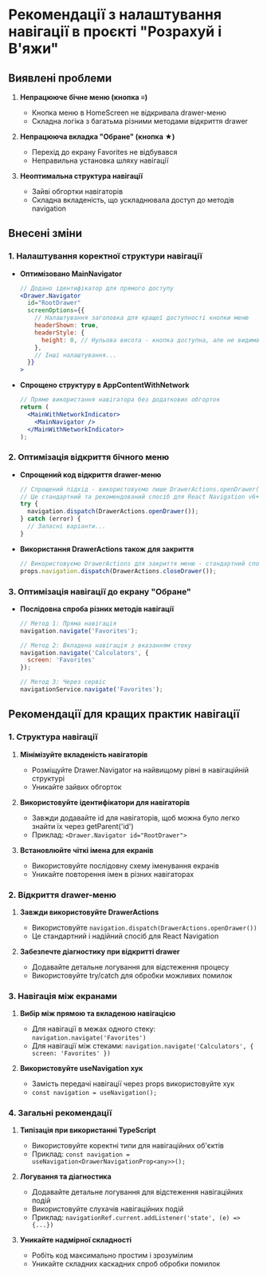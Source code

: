 # Рекомендації з налаштування навігації в проєкті "Розрахуй і В'яжи"

## Виявлені проблеми

1. **Непрацююче бічне меню (кнопка ≡)**
   - Кнопка меню в HomeScreen не відкривала drawer-меню
   - Складна логіка з багатьма різними методами відкриття drawer

2. **Непрацююча вкладка "Обране" (кнопка ★)**
   - Перехід до екрану Favorites не відбувався
   - Неправильна установка шляху навігації

3. **Неоптимальна структура навігації**
   - Зайві обгортки навігаторів
   - Складна вкладеність, що ускладнювала доступ до методів navigation

## Внесені зміни

### 1. Налаштування коректної структури навігації

- **Оптимізовано MainNavigator**
  ```jsx
  // Додано ідентифікатор для прямого доступу
  <Drawer.Navigator
    id="RootDrawer" 
    screenOptions={{
      // Налаштування заголовка для кращої доступності кнопки меню
      headerShown: true, 
      headerStyle: {
        height: 0, // Нульова висота - кнопка доступна, але не видима
      },
      // Інші налаштування...
    }}
  >   
  ```

- **Спрощено структуру в AppContentWithNetwork**
  ```jsx
  // Пряме використання навігатора без додаткових обгорток
  return (
    <MainWithNetworkIndicator>
      <MainNavigator />
    </MainWithNetworkIndicator>
  );
  ```

### 2. Оптимізація відкриття бічного меню

- **Спрощений код відкриття drawer-меню**
  ```jsx
  // Спрощений підхід - використовуємо лише DrawerActions.openDrawer()            
  // Це стандартний та рекомендований спосіб для React Navigation v6+
  try {
    navigation.dispatch(DrawerActions.openDrawer());
  } catch (error) {
    // Запасні варіанти...
  }
  ```

- **Використання DrawerActions також для закриття**
  ```jsx
  // Використовуємо DrawerActions для закриття меню - стандартний спосіб
  props.navigation.dispatch(DrawerActions.closeDrawer());
  ```

### 3. Оптимізація навігації до екрану "Обране"

- **Послідовна спроба різних методів навігації**
  ```jsx
  // Метод 1: Пряма навігація
  navigation.navigate('Favorites');
  
  // Метод 2: Вкладена навігація з вказанням стеку
  navigation.navigate('Calculators', { 
    screen: 'Favorites' 
  });
  
  // Метод 3: Через сервіс
  navigationService.navigate('Favorites');
  ```

## Рекомендації для кращих практик навігації

### 1. Структура навігації

1. **Мінімізуйте вкладеність навігаторів**
   - Розміщуйте Drawer.Navigator на найвищому рівні в навігаційній структурі
   - Уникайте зайвих обгорток

2. **Використовуйте ідентифікатори для навігаторів**
   - Завжди додавайте id для навігаторів, щоб можна було легко знайти їх через getParent('id')
   - Приклад: `<Drawer.Navigator id="RootDrawer">`

3. **Встановлюйте чіткі імена для екранів**
   - Використовуйте послідовну схему іменування екранів
   - Уникайте повторення імен в різних навігаторах

### 2. Відкриття drawer-меню

1. **Завжди використовуйте DrawerActions**
   - Використовуйте `navigation.dispatch(DrawerActions.openDrawer())`
   - Це стандартний і надійний спосіб для React Navigation

2. **Забезпечте діагностику при відкритті drawer**
   - Додавайте детальне логування для відстеження процесу
   - Використовуйте try/catch для обробки можливих помилок

### 3. Навігація між екранами

1. **Вибір між прямою та вкладеною навігацією**
   - Для навігації в межах одного стеку: `navigation.navigate('Favorites')`
   - Для навігації між стеками: `navigation.navigate('Calculators', { screen: 'Favorites' })`

2. **Використовуйте useNavigation хук**
   - Замість передачі навігації через props використовуйте хук
   - `const navigation = useNavigation();`

### 4. Загальні рекомендації

1. **Типізація при використанні TypeScript**
   - Використовуйте коректні типи для навігаційних об'єктів
   - Приклад: `const navigation = useNavigation<DrawerNavigationProp<any>>();`

2. **Логування та діагностика**
   - Додавайте детальне логування для відстеження навігаційних подій
   - Використовуйте слухачів навігаційних подій
   - Приклад: `navigationRef.current.addListener('state', (e) => {...})`

3. **Уникайте надмірної складності**
   - Робіть код максимально простим і зрозумілим
   - Уникайте складних каскадних спроб обробки помилок